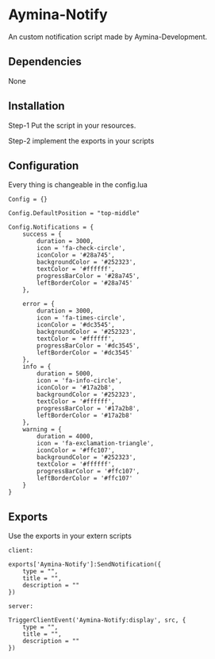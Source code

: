 # Aymina-Notify
An custom notification script made by Aymina-Development.

## Dependencies
None

## Installation

Step-1
Put the script in your resources.

Step-2
implement the exports in your scripts

## Configuration
Every thing is changeable in the config.lua
```
Config = {}

Config.DefaultPosition = "top-middle"

Config.Notifications = {
    success = {
        duration = 3000,
        icon = 'fa-check-circle',
        iconColor = '#28a745',
        backgroundColor = '#252323',
        textColor = '#ffffff',
        progressBarColor = '#28a745',
        leftBorderColor = '#28a745'
    },
    
    error = {
        duration = 3000,
        icon = 'fa-times-circle',
        iconColor = '#dc3545',
        backgroundColor = '#252323',
        textColor = '#ffffff',
        progressBarColor = '#dc3545',
        leftBorderColor = '#dc3545'
    },
    info = {
        duration = 5000,
        icon = 'fa-info-circle',
        iconColor = '#17a2b8',
        backgroundColor = '#252323',
        textColor = '#ffffff',
        progressBarColor = '#17a2b8',
        leftBorderColor = '#17a2b8'
    },
    warning = {
        duration = 4000,
        icon = 'fa-exclamation-triangle',
        iconColor = '#ffc107',
        backgroundColor = '#252323',
        textColor = '#ffffff',
        progressBarColor = '#ffc107',
        leftBorderColor = '#ffc107'
    }
}
```
## Exports
Use the exports in your extern scripts
```
client:

exports['Aymina-Notify']:SendNotification({
    type = "",
    title = "",
    description = ""
})

server:

TriggerClientEvent('Aymina-Notify:display', src, {
    type = "",
    title = "",
    description = ""
})
```
